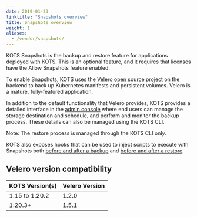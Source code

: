 ```yaml
---
date: 2019-01-23
linktitle: "Snapshots overview"
title: Snapshots overview
weight: 1
aliases:
  - /vendor/snapshots/
---
```


KOTS Snapshots is the backup and restore feature for applications deployed with KOTS. This is an optional feature, and it requires that licenses have the Allow Snapshots feature enabled.

To enable Snapshots, KOTS uses the [Velero open source project](https://velero.io/) on the backend to back up Kubernetes manifests and persistent volumes. Velero is a mature, fully-featured application.

In addition to the default functionality that Velero provides, KOTS provides a detailed interface in the [admin console](/kotsadm/snapshots/overview) where end users can manage the storage destination and schedule, and perform and monitor the backup process. These details can also be managed using the KOTS CLI.

Note: The restore process is managed through the KOTS CLI only.

KOTS also exposes hooks that can be used to inject scripts to execute with Snapshots both [before and after a backup](/vendor/snapshots/configuring-backup) and [before and after a restore](/kotsadm/snapshots/restore).

## Velero version compatibility

| KOTS Version(s) | Velero Version |
|------|-------------|
| 1.15 to 1.20.2 | 1.2.0 |
| 1.20.3+ | 1.5.1 |
